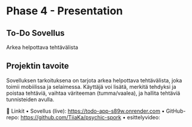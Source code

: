 # Phase 4 - Presentation


## To-Do Sovellus  
Arkea helpottava tehtävälista

## Projektin tavoite
Sovelluksen tarkoituksena on tarjota arkea helpottava tehtävälista, joka toimii mobiilissa ja selaimessa. Käyttäjä voi lisätä, merkitä tehdyksi ja poistaa tehtäviä, vaihtaa väriteeman (tumma/vaalea), ja hallita tehtäviä tunnisteiden avulla. 



🔗 Linkit
•	Sovellus (live): https://todo-app-s89w.onrender.com
•	GitHub-repo: https://github.com/TiiaKa/psychic-spork
•	esittelyvideo: 
